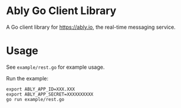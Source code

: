 # Ably Go Client Library

A Go client library for https://ably.io, the real-time messaging service.

# Usage

See `example/rest.go` for example usage.

Run the example:

```
export ABLY_APP_ID=XXX.XXX
export ABLY_APP_SECRET=XXXXXXXXXX
go run example/rest.go
```

